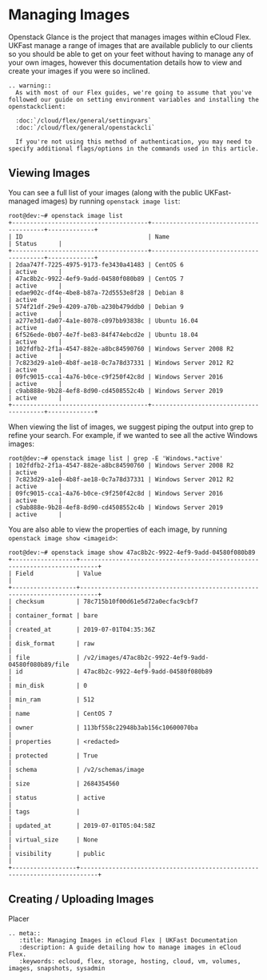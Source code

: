 # Managing Images

Openstack Glance is the project that manages images within eCloud Flex. UKFast manage a range of images that are available publicly to our clients so you should be able to get on your feet without having to manage any of your own images, however this documentation details how to view and create your images if you were so inclined.

```eval_rst
.. warning::
  As with most of our Flex guides, we're going to assume that you've followed our guide on setting environment variables and installing the openstackclient:

  :doc:`/cloud/flex/general/settingvars`
  :doc:`/cloud/flex/general/openstackcli`

  If you're not using this method of authentication, you may need to specify additional flags/options in the commands used in this article.
```

## Viewing Images

You can see a full list of your images (along with the public UKFast-managed images) by running `openstack image list`:

```console
root@dev:~# openstack image list
+--------------------------------------+----------------------------------------+-------------+
| ID                                   | Name                                   | Status      |
+--------------------------------------+----------------------------------------+-------------+
| 2daa747f-7225-4975-9173-fe3430a41483 | CentOS 6                               | active      |
| 47ac8b2c-9922-4ef9-9add-04580f080b89 | CentOS 7                               | active      |
| edae902c-df4e-4be8-b87a-72d5553e8f28 | Debian 8                               | active      |
| 574f21df-29e9-4209-a70b-a230b479ddb0 | Debian 9                               | active      |
| a277e3d1-da07-4a1e-8078-c097bb93838c | Ubuntu 16.04                           | active      |
| 6f526ede-0b07-4e7f-be83-84f474ebcd2e | Ubuntu 18.04                           | active      |
| 102fdfb2-2f1a-4547-882e-a8bc84590760 | Windows Server 2008 R2                 | active      |
| 7c823d29-a1e0-4b8f-ae18-0c7a78d37331 | Windows Server 2012 R2                 | active      |
| 09fc9015-cca1-4a76-b0ce-c9f250f42c8d | Windows Server 2016                    | active      |
| c9ab888e-9b28-4ef8-8d90-cd4508552c4b | Windows Server 2019                    | active      |
+--------------------------------------+----------------------------------------+-------------+
```

When viewing the list of images, we suggest piping the output into grep to refine your search. For example, if we wanted to see all the active Windows images:

```console
root@dev:~# openstack image list | grep -E 'Windows.*active'
| 102fdfb2-2f1a-4547-882e-a8bc84590760 | Windows Server 2008 R2                 | active      |
| 7c823d29-a1e0-4b8f-ae18-0c7a78d37331 | Windows Server 2012 R2                 | active      |
| 09fc9015-cca1-4a76-b0ce-c9f250f42c8d | Windows Server 2016                    | active      |
| c9ab888e-9b28-4ef8-8d90-cd4508552c4b | Windows Server 2019                    | active      |
```

You are also able to view the properties of each image, by running `openstack image show <imageid>`:

```console
root@dev:~# openstack image show 47ac8b2c-9922-4ef9-9add-04580f080b89
+------------------+---------------------------------------------------------------------------+
| Field            | Value                                                                     |
+------------------+---------------------------------------------------------------------------+
| checksum         | 78c715b10f00d61e5d72a0ecfac9cbf7                                          |
| container_format | bare                                                                      |
| created_at       | 2019-07-01T04:35:36Z                                                      |
| disk_format      | raw                                                                       |
| file             | /v2/images/47ac8b2c-9922-4ef9-9add-04580f080b89/file                      |
| id               | 47ac8b2c-9922-4ef9-9add-04580f080b89                                      |
| min_disk         | 0                                                                         |
| min_ram          | 512                                                                       |
| name             | CentOS 7                                                                  |
| owner            | 113bf558c22948b3ab156c10600070ba                                          |
| properties       | <redacted>                                                                |
| protected        | True                                                                      |
| schema           | /v2/schemas/image                                                         |
| size             | 2684354560                                                                |
| status           | active                                                                    |
| tags             |                                                                           |
| updated_at       | 2019-07-01T05:04:58Z                                                      |
| virtual_size     | None                                                                      |
| visibility       | public                                                                    |
+------------------+---------------------------------------------------------------------------+
```

## Creating / Uploading Images

Placer

```eval_rst
.. meta::
   :title: Managing Images in eCloud Flex | UKFast Documentation
   :description: A guide detailing how to manage images in eCloud Flex.
   :keywords: ecloud, flex, storage, hosting, cloud, vm, volumes, images, snapshots, sysadmin
```
